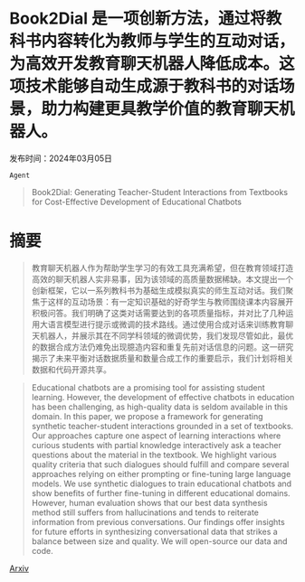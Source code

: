 # Book2Dial 是一项创新方法，通过将教科书内容转化为教师与学生的互动对话，为高效开发教育聊天机器人降低成本。这项技术能够自动生成源于教科书的对话场景，助力构建更具教学价值的教育聊天机器人。

发布时间：2024年03月05日

`Agent`

> Book2Dial: Generating Teacher-Student Interactions from Textbooks for Cost-Effective Development of Educational Chatbots

# 摘要

> 教育聊天机器人作为帮助学生学习的有效工具充满希望，但在教育领域打造高效的聊天机器人实非易事，因为该领域的高质量数据稀缺。本文提出一个创新框架，它以一系列教科书为基础生成模拟真实的师生互动对话。我们聚焦于这样的互动场景：有一定知识基础的好奇学生与教师围绕课本内容展开积极问答。我们明确了这类对话需要达到的各项质量指标，并对比了几种运用大语言模型进行提示或微调的技术路线。通过使用合成对话来训练教育聊天机器人，并展示其在不同学科领域的微调优势，我们发现尽管如此，最优的数据合成方法仍难免出现臆造内容和重复先前对话信息的问题。这一研究揭示了未来平衡对话数据质量和数量合成工作的重要启示，我们计划将相关数据和代码开源共享。

> Educational chatbots are a promising tool for assisting student learning. However, the development of effective chatbots in education has been challenging, as high-quality data is seldom available in this domain. In this paper, we propose a framework for generating synthetic teacher-student interactions grounded in a set of textbooks. Our approaches capture one aspect of learning interactions where curious students with partial knowledge interactively ask a teacher questions about the material in the textbook. We highlight various quality criteria that such dialogues should fulfill and compare several approaches relying on either prompting or fine-tuning large language models. We use synthetic dialogues to train educational chatbots and show benefits of further fine-tuning in different educational domains. However, human evaluation shows that our best data synthesis method still suffers from hallucinations and tends to reiterate information from previous conversations. Our findings offer insights for future efforts in synthesizing conversational data that strikes a balance between size and quality. We will open-source our data and code.

[Arxiv](https://arxiv.org/abs/2403.03307)